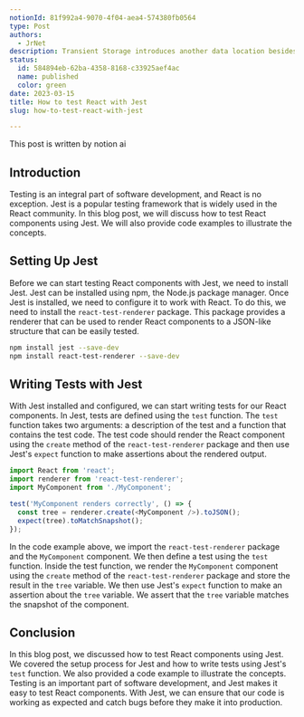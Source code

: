 ```yaml
---
notionId: 81f992a4-9070-4f04-aea4-574380fb0564
type: Post
authors:
  - JrNet
description: Transient Storage introduces another data location besides 
status:
  id: 584894eb-62ba-4358-8168-c33925aef4ac
  name: published
  color: green
date: 2023-03-15
title: How to test React with Jest
slug: how-to-test-react-with-jest

---
```


This post is written by notion ai


## Introduction


Testing is an integral part of software development, and React is no exception. Jest is a popular testing framework that is widely used in the React community. In this blog post, we will discuss how to test React components using Jest. We will also provide code examples to illustrate the concepts.


## Setting Up Jest


Before we can start testing React components with Jest, we need to install Jest. Jest can be installed using npm, the Node.js package manager. Once Jest is installed, we need to configure it to work with React. To do this, we need to install the `react-test-renderer` package. This package provides a renderer that can be used to render React components to a JSON-like structure that can be easily tested.


```bash
npm install jest --save-dev
npm install react-test-renderer --save-dev
```


## Writing Tests with Jest


With Jest installed and configured, we can start writing tests for our React components. In Jest, tests are defined using the `test` function. The `test` function takes two arguments: a description of the test and a function that contains the test code. The test code should render the React component using the `create` method of the `react-test-renderer` package and then use Jest's `expect` function to make assertions about the rendered output.


```javascript
import React from 'react';
import renderer from 'react-test-renderer';
import MyComponent from './MyComponent';

test('MyComponent renders correctly', () => {
  const tree = renderer.create(<MyComponent />).toJSON();
  expect(tree).toMatchSnapshot();
});
```


In the code example above, we import the `react-test-renderer` package and the `MyComponent` component. We then define a test using the `test` function. Inside the test function, we render the `MyComponent` component using the `create` method of the `react-test-renderer` package and store the result in the `tree` variable. We then use Jest's `expect` function to make an assertion about the `tree` variable. We assert that the `tree` variable matches the snapshot of the component.


## Conclusion


In this blog post, we discussed how to test React components using Jest. We covered the setup process for Jest and how to write tests using Jest's `test` function. We also provided a code example to illustrate the concepts. Testing is an important part of software development, and Jest makes it easy to test React components. With Jest, we can ensure that our code is working as expected and catch bugs before they make it into production.

